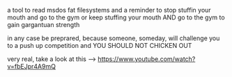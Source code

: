 a tool to read msdos fat filesystems and a reminder to stop stuffin your mouth and go to the gym
or keep stuffing your mouth AND go to the gym to gain gargantuan strength

in any case be preprared, because someone, someday, will challenge you to a push up competition and
YOU SHOULD NOT CHICKEN OUT

very real, take a look at this --> https://www.youtube.com/watch?v=fbEJpr4A9mQ
